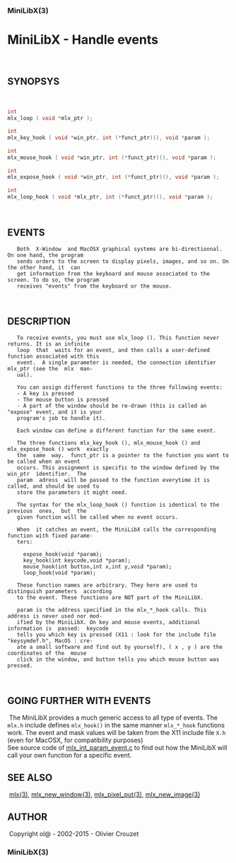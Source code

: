 ### MiniLibX(3)
# MiniLibX - Handle events
​
## SYNOPSYS
​
```C
int
mlx_loop ( void *mlx_ptr );
​
int
mlx_key_hook ( void *win_ptr, int (*funct_ptr)(), void *param );
​
int
mlx_mouse_hook ( void *win_ptr, int (*funct_ptr)(), void *param );
​
int
mlx_expose_hook ( void *win_ptr, int (*funct_ptr)(), void *param );
​
int
mlx_loop_hook ( void *mlx_ptr, int (*funct_ptr)(), void *param );
```
​
## EVENTS
       Both  X-Window  and MacOSX graphical systems are bi-directionnal.  On one hand, the program
       sends orders to the screen to display pixels, images, and so on. On the other hand, it  can
       get information from the keyboard and mouse associated to the screen. To do so, the program
       receives "events" from the keyboard or the mouse.
​
## DESCRIPTION
       To receive events, you must use mlx_loop (). This function never returns. It is an infinite
       loop  that  waits for an event, and then calls a user-defined function associated with this
       event.  A single parameter is needed, the connection identifier mlx_ptr (see the  mlx  man-
       ual).
    
       You can assign different functions to the three following events:
       - A key is pressed
       - The mouse button is pressed
       - A part of the window should be re-drawn (this is called an "expose" event, and it is your
       program's job to handle it).
    
       Each window can define a different function for the same event.
    
       The three functions mlx_key_hook (), mlx_mouse_hook () and mlx_expose_hook () work  exactly
       the  same  way.  funct_ptr is a pointer to the function you want to be called when an event
       occurs. This assignment is specific to the window defined by the  win_ptr  identifier.  The
       param  adress  will be passed to the function everytime it is called, and should be used to
       store the parameters it might need.
    
       The syntax for the mlx_loop_hook () function is identical to the  previous  ones,  but  the
       given function will be called when no event occurs.
    
       When  it catches an event, the MiniLibX calls the corresponding function with fixed parame-
       ters:
    
         expose_hook(void *param);
         key_hook(int keycode,void *param);
         mouse_hook(int button,int x,int y,void *param);
         loop_hook(void *param);
    
       These function names are arbitrary. They here are used to distinguish parameters  according
       to the event. These functions are NOT part of the MiniLibX.
    
       param is the address specified in the mlx_*_hook calls. This address is never used nor mod-
       ified by the MiniLibX. On key and mouse events, additional information is  passed:  keycode
       tells you which key is pressed (X11 : look for the include file "keysymdef.h", MacOS : cre-
       ate a small software and find out by yourself), ( x , y ) are the coordinates of the  mouse
       click in the window, and button tells you which mouse button was pressed.
​
## GOING FURTHER WITH EVENTS
​
The MiniLibX provides a much generic access to all type of events.
​
The `mlx.h` include defines `mlx_hook()` in the same manner `mlx_*_hook` functions work.
The event and mask values will be taken from the X11 include file `X.h` (even for MacOSX, for compatibility purposes)       
​
See  source  code  of [mlx_int_param_event.c](https://github.com/qst0/ft_libgfx/blob/master/minilibx_X11_sources/mlx_int_param_event.c)
to find out how the MiniLibX will call your own function for a specific event.
       
## SEE ALSO
​
[mlx(3)](man_mlx.md), [mlx_new_window(3)](man_mlx_new_window.md),
[mlx_pixel_put(3)](man_mlx_pixel_put.md), [mlx_new_image(3)](man_mlx_new_image.md)
​
## AUTHOR
​
Copyright ol@ - 2002-2015 - Olivier Crouzet
​
### MiniLibX(3)
